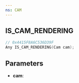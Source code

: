 ```yaml
---
ns: CAM
---
```

## IS_CAM_RENDERING

```c
// 0x4415F8A6C536D39F
Any IS_CAM_RENDERING(Cam cam);
```

## Parameters
* **cam**:
